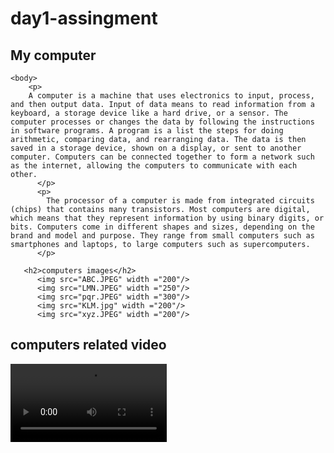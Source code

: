 # day1-assingment
<!DOCTYPE html>
<html>
    <h2><head>My computer </head></h2>
    <title> Day 1 assignment</title>
    
    <body>
        <p>
        A computer is a machine that uses electronics to input, process, and then output data. Input of data means to read information from a keyboard, a storage device like a hard drive, or a sensor. The computer processes or changes the data by following the instructions in software programs. A program is a list the steps for doing arithmetic, comparing data, and rearranging data. The data is then saved in a storage device, shown on a display, or sent to another computer. Computers can be connected together to form a network such as the internet, allowing the computers to communicate with each other.
          </p> 
          <p>
            The processor of a computer is made from integrated circuits (chips) that contains many transistors. Most computers are digital, which means that they represent information by using binary digits, or bits. Computers come in different shapes and sizes, depending on the brand and model and purpose. They range from small computers such as smartphones and laptops, to large computers such as supercomputers.
          </p>

       <h2>computers images</h2>
          <img src="ABC.JPEG" width ="200"/>
          <img src="LMN.JPEG" width ="250"/>
          <img src="pqr.JPEG" width ="300"/>
          <img src="KLM.jpg" width ="200"/>
          <img src="xyz.JPEG" width ="200"/>
<h2>computers related video </h2>
          <video controls autoplay width ="250px">
              <source src="video1.mp4"  />

          </video>
          <video controls autoplay width ="250px">
            <source src="video 2.mp4" />

        </video>
        <video controls autoplay width ="250px">
            <source src="video 3.mp4"  />

        </video>
<h2> audios</h2>
<audio controls autoplay>
    <source src="audio1 (1).mp3"/>
</audio>

<audio controls autoplay>
    <source src="audio1 (2).mp3"/>
</audio>




          
        
    </body>
</html>
